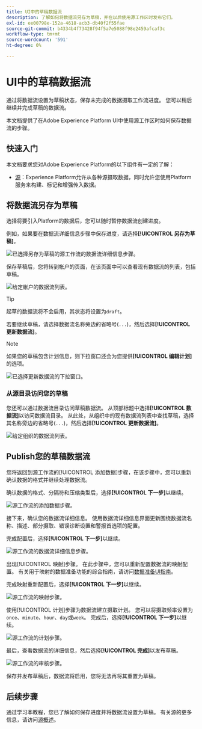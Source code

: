 ```yaml
---
title: UI中的草稿数据流
description: 了解如何将数据流另存为草稿，并在以后使用源工作区时发布它们。
exl-id: ee00798e-152a-4618-acb3-db40f2f55fae
source-git-commit: b4334b4f73428f94f5a7e5088f98e2459afcaf3c
workflow-type: tm+mt
source-wordcount: '591'
ht-degree: 0%

---
```


# UI中的草稿数据流

通过将数据流设置为草稿状态，保存未完成的数据摄取工作流进度。 您可以稍后继续并完成草稿的数据流。

本文档提供了在Adobe Experience Platform UI中使用源工作区时如何保存数据流的步骤。

## 快速入门

本文档要求您对Adobe Experience Platform的以下组件有一定的了解：

* [源](../../home.md)：Experience Platform允许从各种源摄取数据，同时允许您使用Platform服务来构建、标记和增强传入数据。

## 将数据流另存为草稿

选择将要引入Platform的数据后，您可以随时暂停数据流创建进度。

例如，如果要在数据流详细信息步骤中保存进度，请选择&#x200B;**[!UICONTROL 另存为草稿]**。

![已选择另存为草稿的源工作流的数据流详细信息步骤。](../../images/tutorials/draft/save-as-draft.png)

保存草稿后，您将转到帐户的页面，在该页面中可以查看现有数据流的列表，包括草稿。

![给定帐户的数据流列表。](../../images/tutorials/draft/draft-dataflow.png)

>[!TIP]
>
>起草的数据流将不会启用，其状态将设置为`draft`。

若要继续草稿，请选择数据流名称旁边的省略号(`...`)，然后选择&#x200B;**[!UICONTROL 更新数据流]**。

>[!NOTE]
>
>如果您的草稿包含计划信息，则下拉窗口还会为您提供&#x200B;**[!UICONTROL 编辑计划]**&#x200B;的选项。

![已选择更新数据流的下拉窗口。](../../images/tutorials/draft/update-dataflow.png)

### 从源目录访问您的草稿

您还可以通过数据流目录访问草稿数据流。 从顶部标题中选择&#x200B;**[!UICONTROL 数据流]**&#x200B;以访问数据流目录。 从此处，从组织中的现有数据流列表中查找草稿，选择其名称旁边的省略号(`...`)，然后选择&#x200B;**[!UICONTROL 更新数据流]**。

![给定组织的数据流列表。](../../images/tutorials/draft/catalog-access.png)

## Publish您的草稿数据流

您将返回到源工作流的[!UICONTROL 添加数据]步骤，在该步骤中，您可以重新确认数据的格式并继续处理数据流。

确认数据的格式、分隔符和压缩类型后，选择&#x200B;**[!UICONTROL 下一步]**&#x200B;以继续。

![源工作流的添加数据步骤。](../../images/tutorials/draft/select-data.png)

接下来，确认您的数据流详细信息。 使用数据流详细信息界面更新围绕数据流名称、描述、部分摄取、错误诊断设置和警报首选项的配置。

完成配置后，选择&#x200B;**[!UICONTROL 下一步]**&#x200B;以继续。

![源工作流的数据流详细信息步骤。](../../images/tutorials/draft/dataflow-detail.png)

出现[!UICONTROL 映射]步骤。 在此步骤中，您可以重新配置数据流的映射配置。 有关用于映射的数据准备功能的综合指南，请访问[数据准备UI指南](../../../data-prep/ui/mapping.md)。

完成映射重新配置后，选择&#x200B;**[!UICONTROL 下一步]**&#x200B;以继续。

![源工作流的映射步骤。](../../images/tutorials/draft/mapping.png)

使用[!UICONTROL 计划]步骤为数据流建立摄取计划。 您可以将摄取频率设置为`once`、`minute`、`hour`、`day`或`week`。 完成后，选择&#x200B;**[!UICONTROL 下一步]**&#x200B;以继续。

![源工作流的计划步骤。](../../images/tutorials/draft/scheduling.png)

最后，查看数据流的详细信息，然后选择&#x200B;**[!UICONTROL 完成]**&#x200B;以发布草稿。

![源工作流的审核步骤。](../../images/tutorials/draft/review.png)

保存并发布草稿后，数据流将启用，您将无法再将其重置为草稿。

## 后续步骤

通过学习本教程，您已了解如何保存进度并将数据流设置为草稿。 有关源的更多信息，请访问[源概述](../../home.md)。
